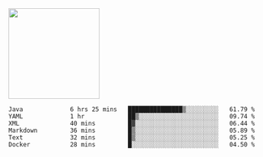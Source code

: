 <img height="180em" src="https://github-readme-stats.vercel.app/api?username=toadkarter&show_icons=true&hide_border=true&&count_private=true&include_all_commits=true" />

<!--START_SECTION:waka-->

```text
Java             6 hrs 25 mins   ███████████████▒░░░░░░░░░   61.79 %
YAML             1 hr            ██▒░░░░░░░░░░░░░░░░░░░░░░   09.74 %
XML              40 mins         █▓░░░░░░░░░░░░░░░░░░░░░░░   06.44 %
Markdown         36 mins         █▒░░░░░░░░░░░░░░░░░░░░░░░   05.89 %
Text             32 mins         █▒░░░░░░░░░░░░░░░░░░░░░░░   05.25 %
Docker           28 mins         █░░░░░░░░░░░░░░░░░░░░░░░░   04.50 %
```

<!--END_SECTION:waka-->
